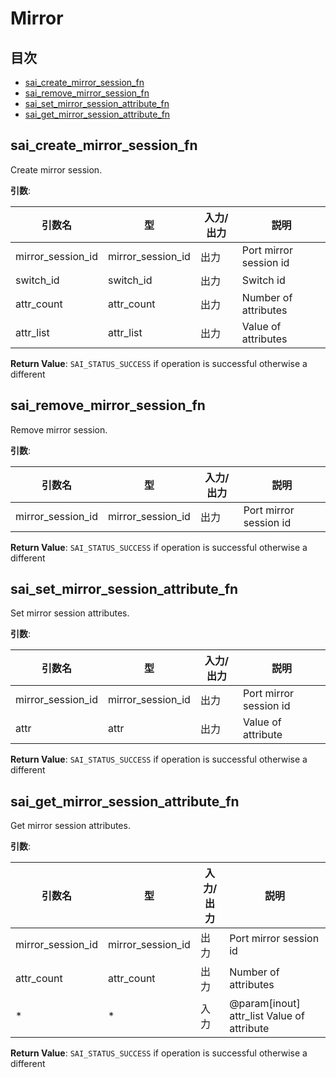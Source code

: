 # Mirror
## 目次

- [sai_create_mirror_session_fn](#sai_create_mirror_session_fn)
- [sai_remove_mirror_session_fn](#sai_remove_mirror_session_fn)
- [sai_set_mirror_session_attribute_fn](#sai_set_mirror_session_attribute_fn)
- [sai_get_mirror_session_attribute_fn](#sai_get_mirror_session_attribute_fn)



## sai_create_mirror_session_fn
Create mirror session.

**引数**:

| 引数名 | 型 | 入力/出力 | 説明 |
|--------|----------|-----------|------|
| mirror_session_id | mirror_session_id | 出力 | Port mirror session id |
| switch_id | switch_id | 出力 | Switch id |
| attr_count | attr_count | 出力 | Number of attributes |
| attr_list | attr_list | 出力 | Value of attributes |

**Return Value**: `SAI_STATUS_SUCCESS` if operation is successful otherwise a different


## sai_remove_mirror_session_fn
Remove mirror session.

**引数**:

| 引数名 | 型 | 入力/出力 | 説明 |
|--------|----------|-----------|------|
| mirror_session_id | mirror_session_id | 出力 | Port mirror session id |

**Return Value**: `SAI_STATUS_SUCCESS` if operation is successful otherwise a different


## sai_set_mirror_session_attribute_fn
Set mirror session attributes.

**引数**:

| 引数名 | 型 | 入力/出力 | 説明 |
|--------|----------|-----------|------|
| mirror_session_id | mirror_session_id | 出力 | Port mirror session id |
| attr | attr | 出力 | Value of attribute |

**Return Value**: `SAI_STATUS_SUCCESS` if operation is successful otherwise a different


## sai_get_mirror_session_attribute_fn
Get mirror session attributes.

**引数**:

| 引数名 | 型 | 入力/出力 | 説明 |
|--------|----------|-----------|------|
| mirror_session_id | mirror_session_id | 出力 | Port mirror session id |
| attr_count | attr_count | 出力 | Number of attributes |
| * | * | 入力 | @param[inout] attr_list Value of attribute |

**Return Value**: `SAI_STATUS_SUCCESS` if operation is successful otherwise a different


